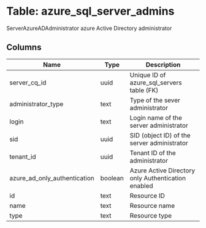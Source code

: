 
# Table: azure_sql_server_admins
ServerAzureADAdministrator azure Active Directory administrator
## Columns
| Name        | Type           | Description  |
| ------------- | ------------- | -----  |
|server_cq_id|uuid|Unique ID of azure_sql_servers table (FK)|
|administrator_type|text|Type of the sever administrator|
|login|text|Login name of the server administrator|
|sid|uuid|SID (object ID) of the server administrator|
|tenant_id|uuid|Tenant ID of the administrator|
|azure_ad_only_authentication|boolean|Azure Active Directory only Authentication enabled|
|id|text|Resource ID|
|name|text|Resource name|
|type|text|Resource type|
